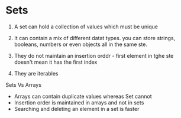 # Sets

1. A set can hold a collection of values which must be unique

2. It can contain a mix of different datat types. you can store strings, booleans, numbers or even objects all in the same ste.

3. They do not maintain an insertion orddr - first element in tghe ste doesn't mean it has the first index

4. They are iterables

Sets Vs Arrays
- Arrays can contain duplicate values whereas Set cannot
- Insertion order is maintained in arrays and not in sets
- Searching and deleting an element in a set is faster